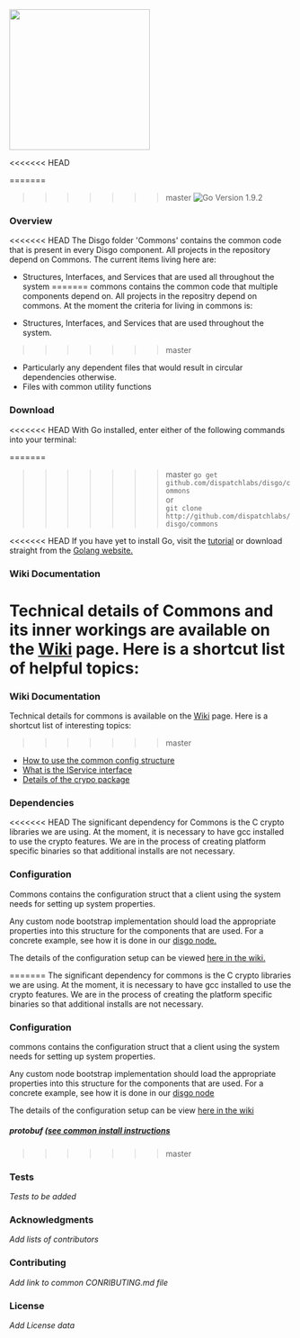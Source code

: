 <img src="https://dispatchlabs.io/wp-content/themes/ccprototypev5/images/dispatchlabs-logo.png" width="250">

<<<<<<< HEAD



=======
>>>>>>> master
![Go Version 1.9.2](http://b.repl.ca/v1/Go_Version-1.9.2-brightgreen.png)

<a name="overview"></a>
### Overview

<<<<<<< HEAD
The Disgo folder 'Commons' contains the common code that is present in every Disgo component.   All projects in the repository depend on Commons. The current items living here are:

 - Structures, Interfaces, and Services that are used all throughout the system
=======
commons contains the common code that multiple components depend on.   All projects in the repositry depend on commons. At the moment the criteria for living in commons is:

 - Structures, Interfaces, and Services that are used throughout the system.
>>>>>>> master
   - Particularly any dependent files that would result in circular dependencies otherwise.
 - Files with common utility functions

### Download

<<<<<<< HEAD
With Go installed, enter either of the following commands into your terminal:

=======
>>>>>>> master
`go get github.com/dispatchlabs/disgo/commons`  
or  
`git clone http://github.com/dispatchlabs/disgo/commons`

<<<<<<< HEAD
If you have yet to install Go, visit the [tutorial](https://github.com/dispatchlabs/samples/tree/master/golang-setup) or download straight from the [Golang website.](https://golang.org/dl/)

<a name="wiki"></a>
### Wiki Documentation
Technical details of Commons and its inner workings are available on the [Wiki](https://github.com/dispatchlabs/disgo_commons/wiki) page. Here is a shortcut list of helpful topics:
=======

<a name="wiki"></a>
### Wiki Documentation
Technical details for commons is available on the [Wiki](https://github.com/dispatchlabs/disgo_commons/wiki) page. Here is a shortcut list of interesting topics:
>>>>>>> master

 - [How to use the common config structure](https://github.com/dispatchlabs/disgo/commons/wiki#configuration)
 - [What is the IService interface](https://github.com/dispatchlabs/disgo/commons/wiki#iservice-interface)
 - [Details of the crypo package](https://github.com/dispatchlabs/disgo/commons/wiki#crypto)

<a name="dependencies"></a>
### Dependencies

<<<<<<< HEAD
The significant dependency for Commons is the C crypto libraries we are using.  At the moment, it is necessary to have gcc installed to use the crypto features.  We are in the process of creating platform specific binaries so that additional installs are not necessary.

<a name="configuration"></a>
### Configuration
Commons contains the configuration struct that a client using the system needs for setting up system properties. 

Any custom node bootstrap implementation should load the appropriate properties into this structure for the components that are used.  For a concrete example, see how it is done in our [disgo node.]()

The details of the configuration setup can be viewed [here in the wiki.](https://github.com/dispatchlabs/disgo/commons/wiki#configuration)

=======
The significant dependency for commons is the C crypto libraries we are using.  At the moment, it is necessary to have gcc installed to use the crypto features.  We are in the process of creating the platform specific binaries so that additional installs are not necessary.

<a name="configuration"></a>
### Configuration
commons contains the configuration struct that a client using the system needs for setting up system properties. 

Any custom node bootstrap implementation should load the appropriate properties into this structure for the components that are used.  For a concrete example, see how it is done in our [disgo node]()

The details of the configuration setup can be view [here in the wiki](https://github.com/dispatchlabs/disgo/commons/wiki#configuration)

<a name="protobuf"></a>
##### protobuf ([see common install instructions](https://github.com/dispatchlabs/disgo/wiki#protoc)
>>>>>>> master

<a name="tests"></a>
### Tests
*Tests to be added*

<a name="acknowledgments"></a>
### Acknowledgments
*Add lists of contributors*

<a name="contributing"></a>
### Contributing
*Add link to common CONRIBUTING.md file*

<a name="license"></a>
### License
*Add License data*
